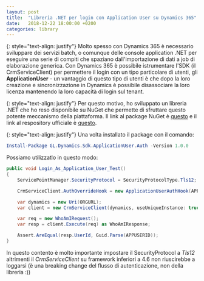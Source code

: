 ```yaml
---
layout: post
title:  "Libreria .NET per login con Application User su Dynamics 365"
date:   2018-12-22 18:00:00 +0200
categories: library
---
```

{: style="text-align: justify"}
Molto spesso con Dynamics 365 è necessario sviluppare dei servizi batch, o comunque delle console application .NET per eseguire una serie di compiti che spaziano dall'importazione di dati a job di elaborazione generica. Con Dynamics 365 è possibile istrumentare l'SDK (il CrmServiceClient) per permettere il login con un tipo particolare di utenti, gli **ApplicationUser** - un vantaggio di questo tipo di utenti è che dopo la loro creazione e sincronizzazione in Dynamics è possibile disassociare la loro licenza mantenendo la loro capacità di login sul tenant.

{: style="text-align: justify"}
Per questo motivo, ho sviluppato un libreria .NET che ho reso disponibile su NuGet che permette di sfruttare questo potente meccanismo della piattaforma. Il link al package NuGet è [questo](https://www.nuget.org/packages/GL.Dynamics.Sdk.ApplicationUser.Auth) e il link al respository ufficiale è [questo](https://github.com/GiancarloLelli/dynamicsappuserlogin).

{: style="text-align: justify"}
Una volta installato il package con il comando:
```powershell
Install-Package GL.Dynamics.Sdk.ApplicationUser.Auth -Version 1.0.0
```
Possiamo utilizzatlo in questo modo:
```csharp
public void Login_As_Application_User_Test()
{
    ServicePointManager.SecurityProtocol = SecurityProtocolType.Tls12;

    CrmServiceClient.AuthOverrideHook = new ApplicationUserAuthHook(APPSECRET, ORGURL, APPLICATIONID, TENANTID);

    var dynamics = new Uri(ORGURL);
    var client = new CrmServiceClient(dynamics, useUniqueInstance: true);

    var req = new WhoAmIRequest();
    var resp = client.Execute(req) as WhoAmIResponse;

    Assert.AreEqual(resp.UserId, Guid.Parse(APPUSERID));
}
```
In questo contento è molto importante impostare il SecurityProtocol a *Tls12* altrimenti il *CrmServiceClient* su framework inferiori a 4.6 non riuscirebbe a loggarsi (è una breaking change del flusso di autenticazione, non della libreria :))